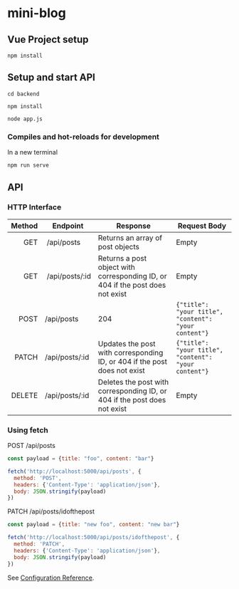 # mini-blog


## Vue Project setup
```
npm install
```

## Setup and start API

```
cd backend

npm install

node app.js
```

### Compiles and hot-reloads for development

In a new terminal
```
npm run serve
```

## API

### HTTP Interface


| Method | Endpoint | Response | Request Body |
|-----:|------|-----|-----|
| GET | /api/posts  | Returns an array of post objects | Empty |
| GET | /api/posts/:id  | Returns a post object with corresponding ID, or 404 if the post does not exist | Empty |
| POST | /api/posts | 204| ```{"title": "your title", "content": "your content"} ``` |
| PATCH | /api/posts/:id | Updates the post with corresponding ID, or 404 if the post does not exist | ```{"title": "your title", "content": "your content"} ``` |
| DELETE | /api/posts/:id | Deletes the post with corresponding ID, or 404 if the post does not exist | Empty |


### Using fetch

POST /api/posts
```js
const payload = {title: "foo", content: "bar"}

fetch('http://localhost:5000/api/posts', {
  method: 'POST',
  headers: {'Content-Type': 'application/json'},
  body: JSON.stringify(payload)
})
```


PATCH /api/posts/idofthepost
```js
const payload = {title: "new foo", content: "new bar"}

fetch('http://localhost:5000/api/posts/idofthepost', {
  method: 'PATCH',
  headers: {'Content-Type': 'application/json'},
  body: JSON.stringify(payload)
})
```
See [Configuration Reference](https://cli.vuejs.org/config/).
